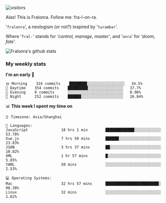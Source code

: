 ![visitors](https://visitor-badge.glitch.me/badge?page_id=fralonra.fralonra)

Alas! This is Fralonra. Follow me: fra-l-on-ra.

'`fralonra`', a neologism (or not?) inspired by '`turambar`'.

Where '`fral-`' stands for *'control, manage, master'*, and '`onra`' for *'doom, fate'*.

![Fralonra's github stats](https://github-readme-stats.vercel.app/api?username=fralonra)

### My weekly stats

<!--START_SECTION:waka-->
**I'm an early 🐤** 

```text
🌞 Morning    324 commits    ████████░░░░░░░░░░░░░░░░░   34.5% 
🌆 Daytime    354 commits    █████████░░░░░░░░░░░░░░░░   37.7% 
🌃 Evening    9 commits      ░░░░░░░░░░░░░░░░░░░░░░░░░   0.96% 
🌙 Night      252 commits    ██████░░░░░░░░░░░░░░░░░░░   26.84%

```


📊 **This week I spent my time on** 

```text
⌚︎ Timezone: Asia/Shanghai

💬 Languages: 
JavaScript               18 hrs 1 min        █████████████░░░░░░░░░░░░   53.78% 
Vue.js                   7 hrs 59 mins       ██████░░░░░░░░░░░░░░░░░░░   23.83% 
JSON                     3 hrs 37 mins       ██░░░░░░░░░░░░░░░░░░░░░░░   10.82% 
XML                      1 hr 57 mins        █░░░░░░░░░░░░░░░░░░░░░░░░   5.85% 
YAML                     50 mins             ░░░░░░░░░░░░░░░░░░░░░░░░░   2.53%

💻 Operating Systems: 
Mac                      32 hrs 57 mins      ████████████████████████░   98.38% 
Linux                    32 mins             ░░░░░░░░░░░░░░░░░░░░░░░░░   1.62%

```


<!--END_SECTION:waka-->